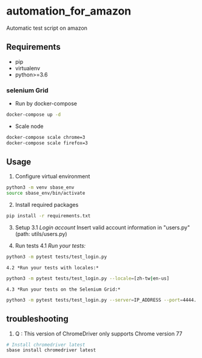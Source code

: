 # automation_for_amazon

Automatic test script on amazon

## Requirements

* pip
* virtualenv
* python>=3.6


### selenium Grid
	
- Run by docker-compose
```sh
docker-compose up -d
```
- Scale node
```sh
docker-compose scale chrome=3
docker-compose scale firefox=3
``` 

## Usage

1. Configure virtual environment
```sh
python3 -m venv sbase_env
source sbase_env/bin/activate
```

2. 	Install required packages
```sh
pip install -r requirements.txt
```

3. Setup 
	3.1 *Login account*
		Insert valid account information in "users.py" (path: utils/users.py)

4. Run tests
	4.1 *Run your tests:*
```sh
python3 -m pytest tests/test_login.py
```
	4.2 *Run your tests with locales:*
```sh 
python3 -m pytest tests/test_login.py --locale=[zh-tw|en-us]
```
	4.3 *Run your tests on the Selenium Grid:*
```sh
python3 -m pytest tests/test_login.py --server=IP_ADDRESS --port=4444. 
```


## troubleshooting
1. Q : This version of ChromeDriver only supports Chrome version 77
```sh
# Install chromedriver latest
sbase install chromedriver latest 
```